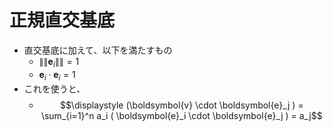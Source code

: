 # 正規直交基底

- 直交基底に加えて、以下を満たすもの
  - $\|\|\boldsymbol{e}_i\|\| = 1$
  - $\boldsymbol{e}_i \cdot \boldsymbol{e}_i = 1$
- これを使うと、
  - $$\displaystyle (\boldsymbol{v} \cdot \boldsymbol{e}_j ) = \sum_{i=1}^n a_i ( \boldsymbol{e}_i \cdot \boldsymbol{e}_j ) = a_j$$